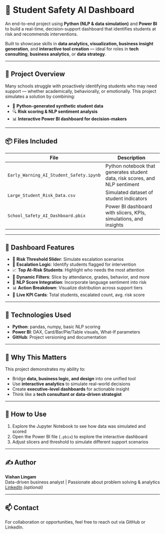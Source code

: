 # 🧠 Student Safety AI Dashboard

An end-to-end project using **Python (NLP & data simulation)** and **Power BI** to build a real-time, decision-support dashboard that identifies students at risk and recommends interventions.

Built to showcase skills in **data analytics, visualization, business insight generation**, and **interactive tool creation** — ideal for roles in **tech consulting**, **business analytics**, or **data strategy**.

---

## 📌 Project Overview

Many schools struggle with proactively identifying students who may need support — whether academically, behaviorally, or emotionally. This project simulates a solution by combining:

- 🎯 **Python-generated synthetic student data**
- 🔍 **Risk scoring & NLP sentiment analysis**
- 📊 **Interactive Power BI dashboard for decision-makers**

---

## 📦 Files Included

| File | Description |
|------|-------------|
| `Early_Warning_AI_Student_Safety.ipynb` | Python notebook that generates student data, risk scores, and NLP sentiment |
| `Large_Student_Risk_Data.csv` | Simulated dataset of student indicators |
| `School_Safety_AI_Dashboard.pbix` | Power BI dashboard with slicers, KPIs, simulations, and insights |

---

## 🧠 Dashboard Features

- 🔁 **Risk Threshold Slider**: Simulate escalation scenarios
- 🚨 **Escalation Logic**: Identify students flagged for intervention
- 📈 **Top At-Risk Students**: Highlight who needs the most attention
- 🧩 **Dynamic Filters**: Slice by attendance, grades, behavior, and more
- 🧠 **NLP Score Integration**: Incorporate language sentiment into risk
- 📊 **Action Breakdown**: Visualize distribution across support tiers
- 🧮 **Live KPI Cards**: Total students, escalated count, avg. risk score

---

## 🧪 Technologies Used

- **Python**: pandas, numpy, basic NLP scoring
- **Power BI**: DAX, Card/Bar/Pie/Table visuals, What-If parameters
- **GitHub**: Project versioning and documentation

---

## 💼 Why This Matters

This project demonstrates my ability to:
- Bridge **data, business logic, and design** into one unified tool
- Use **interactive analytics** to simulate real-world decisions
- Create **executive-level dashboards** for actionable insight
- Think like a **tech consultant or data-driven strategist**

---

## 🚀 How to Use

1. Explore the Jupyter Notebook to see how data was simulated and scored
2. Open the Power BI file (`.pbix`) to explore the interactive dashboard
3. Adjust slicers and threshold to simulate different support scenarios

---

## ✍️ Author

**Vishan Lingam**  
Data-driven business analyst | Passionate about problem solving & analytics  
[LinkedIn](https://www.linkedin.com/in/vishanlingam/) *(optional)*

---

## 📫 Contact

For collaboration or opportunities, feel free to reach out via GitHub or LinkedIn.


